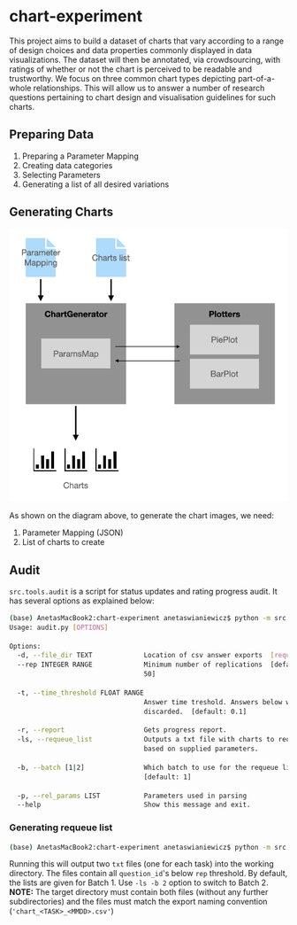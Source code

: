 # chart-experiment

This project aims to build a dataset of charts that vary according to a range of design choices and data properties commonly displayed in data visualizations. The dataset will then be annotated, via crowdsourcing, with ratings of whether or not the chart is perceived to be readable and trustworthy. We focus on three common chart types depicting part-of-a-whole relationships. This will allow us to answer a number of research questions pertaining to chart design and visualisation guidelines for such charts. 

## Preparing Data

1. Preparing a Parameter Mapping
2. Creating data categories
3. Selecting Parameters
4. Generating a list of all desired variations

## Generating Charts

<img src="diagram.png" alt="Chart Generator Diagram">

As shown on the diagram above, to generate the chart images, we need:
1. Parameter Mapping (JSON)
2. List of charts to create

## Audit

`src.tools.audit` is a script for status updates and rating progress audit. It has several options as explained below:

```bash
(base) AnetasMacBook2:chart-experiment anetaswianiewicz$ python -m src.tools.audit --help
Usage: audit.py [OPTIONS]

Options:
  -d, --file_dir TEXT             Location of csv answer exports  [required]
  --rep INTEGER RANGE             Minimum number of replications  [default:
                                  50]

  -t, --time_threshold FLOAT RANGE
                                  Answer time treshold. Answers below will be
                                  discarded.  [default: 0.1]

  -r, --report                    Gets progress report.
  -ls, --requeue_list             Outputs a txt file with charts to requeue
                                  based on supplied parameters.

  -b, --batch [1|2]               Which batch to use for the requeue list
                                  [default: 1]

  -p, --rel_params LIST           Parameters used in parsing
  --help                          Show this message and exit.
```

### Generating requeue list
```bash
(base) AnetasMacBook2:chart-experiment anetaswianiewicz$ python -m src.tools.audit -d <TARGET DIR> -ls
```
Running this will output two `txt` files (one for each task) into the working directory. The files contain all `question_id`'s below `rep` threshold. By default, the lists are given for Batch 1. Use `-ls -b 2` option to switch to Batch 2.
**NOTE:** The target directory must contain both files (without any further subdirectories) and the files must match the export naming convention (`'chart_<TASK>_<MMDD>.csv'`)